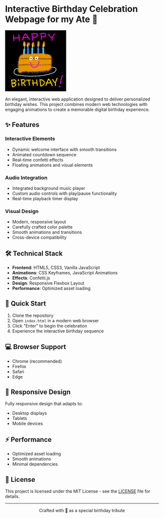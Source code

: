# Interactive Birthday Celebration Webpage for my Ate 🎉

![Birthday Celebration](images/cake.gif)

An elegant, interactive web application designed to deliver personalized birthday wishes. This project combines modern web technologies with engaging animations to create a memorable digital birthday experience.

## ✨ Features

### Interactive Elements
- Dynamic welcome interface with smooth transitions
- Animated countdown sequence
- Real-time confetti effects
- Floating animations and visual elements

### Audio Integration
- Integrated background music player
- Custom audio controls with play/pause functionality
- Real-time playback timer display

### Visual Design
- Modern, responsive layout
- Carefully crafted color palette
- Smooth animations and transitions
- Cross-device compatibility

## 🛠️ Technical Stack

- **Frontend**: HTML5, CSS3, Vanilla JavaScript
- **Animations**: CSS Keyframes, JavaScript Animations
- **Effects**: Confetti.js
- **Design**: Responsive Flexbox Layout
- **Performance**: Optimized asset loading

## 🚀 Quick Start

1. Clone the repository
2. Open `index.html` in a modern web browser
3. Click "Enter" to begin the celebration
4. Experience the interactive birthday sequence

## 💻 Browser Support

- Chrome (recommended)
- Firefox
- Safari
- Edge

## 📱 Responsive Design

Fully responsive design that adapts to:
- Desktop displays
- Tablets
- Mobile devices

## ⚡ Performance

- Optimized asset loading
- Smooth animations
- Minimal dependencies

## 📝 License

This project is licensed under the MIT License - see the [LICENSE](LICENSE) file for details.

---

<div align="center">
Crafted with 💝 as a special birthday tribute
</div>
